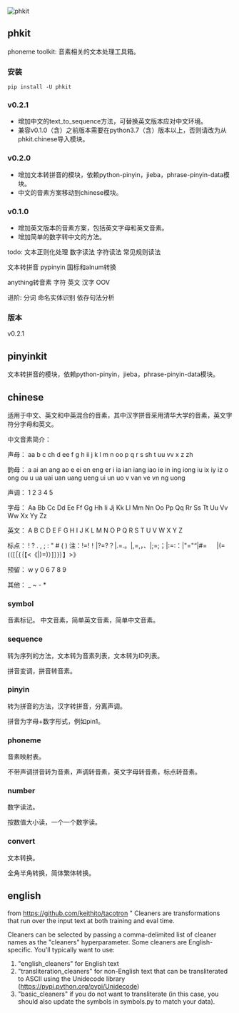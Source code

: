 
![phkit](phkit.png "phkit")

## phkit
phoneme toolkit: 音素相关的文本处理工具箱。

### 安装

```
pip install -U phkit
```

### v0.2.1
- 增加中文的text_to_sequence方法，可替换英文版本应对中文环境。
- 兼容v0.1.0（含）之前版本需要在python3.7（含）版本以上，否则请改为从phkit.chinese导入模块。

### v0.2.0
- 增加文本转拼音的模块，依赖python-pinyin，jieba，phrase-pinyin-data模块。
- 中文的音素方案移动到chinese模块。

### v0.1.0
- 增加英文版本的音素方案，包括英文字母和英文音素。
- 增加简单的数字转中文的方法。

todo:
文本正则化处理
数字读法
字符读法
常见规则读法


文本转拼音
pypinyin
国标和alnum转换

anything转音素
字符
英文
汉字
OOV

进阶:
分词
命名实体识别
依存句法分析

### 版本
v0.2.1

## pinyinkit
文本转拼音的模块，依赖python-pinyin，jieba，phrase-pinyin-data模块。

## chinese
适用于中文、英文和中英混合的音素，其中汉字拼音采用清华大学的音素，英文字符分字母和英文。

中文音素简介：

声母：
aa b c ch d ee f g h ii j k l m n oo p q r s sh t uu vv x z zh

韵母：
a ai an ang ao e ei en eng er i ia ian iang iao ie in ing iong iu ix iy iz o ong ou u ua uai uan uang ueng ui un uo v van ve vn ng uong

声调：
1 2 3 4 5

字母：
Aa Bb Cc Dd Ee Ff Gg Hh Ii Jj Kk Ll Mm Nn Oo Pp Qq Rr Ss Tt Uu Vv Ww Xx Yy Zz

英文：
A B C D E F G H I J K L M N O P Q R S T U V W X Y Z

标点：
! ? . , ; : " # ( )
注：!=!！|?=?？|.=.。|,=,，、|;=;；|:=:：|"="“|#= 　	|(=(（[［{｛【<《|)=)）]］}｝】>》

预留：
w y 0 6 7 8 9

其他：
_ ~  - *

### symbol
音素标记。
中文音素，简单英文音素，简单中文音素。

### sequence
转为序列的方法，文本转为音素列表，文本转为ID列表。

拼音变调，拼音转音素。

### pinyin
转为拼音的方法，汉字转拼音，分离声调。

拼音为字母+数字形式，例如pin1。

### phoneme
音素映射表。

不带声调拼音转为音素，声调转音素，英文字母转音素，标点转音素。

### number
数字读法。

按数值大小读，一个一个数字读。

### convert
文本转换。

全角半角转换，简体繁体转换。

## english

from https://github.com/keithito/tacotron "
Cleaners are transformations that run over the input text at both training and eval time.

Cleaners can be selected by passing a comma-delimited list of cleaner names as the "cleaners"
hyperparameter. Some cleaners are English-specific. You'll typically want to use:
  1. "english_cleaners" for English text
  2. "transliteration_cleaners" for non-English text that can be transliterated to ASCII using
     the Unidecode library (https://pypi.python.org/pypi/Unidecode)
  3. "basic_cleaners" if you do not want to transliterate (in this case, you should also update
     the symbols in symbols.py to match your data).
